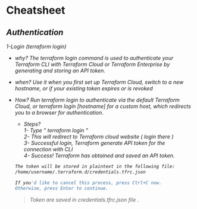 # Cheatsheet
<em>

## Authentication
   1-Login (terraform login)
   * why?
      The terraform login command is used to authenticate your Terraform CLI with Terraform Cloud or Terraform Enterprise by generating and storing an API token.

   * when?
      Use it when you first set up Terraform Cloud, switch to a new hostname, or if your existing token expires or is revoked

   * How?
      Run terraform login to authenticate via the default Terraform Cloud, or terraform login [hostname] for a custom host, which redirects you to a browser for authentication.

      * Steps? </br>
       1- Type " terraform login "  
       2- This will redirect to Terraform cloud website ( login there ) </br>
       3- Successful login, Terraform generate API token for the connection with CLI </br>
       4- Success! Terraform has obtained and saved an API token.</br>

       ```bash
       The token will be stored in plaintext in the following file:
       /home/username/.terraform.d/credentials.tfrc.json

       If you'd like to cancel this process, press Ctrl+C now.
       Otherwise, press Enter to continue.
       ```
       > Token are saved in credentials.tfrc.json file .
 





</em>